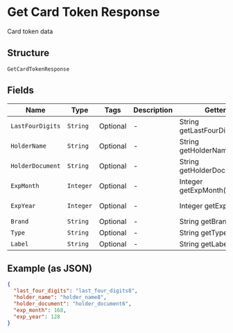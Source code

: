 
# Get Card Token Response

Card token data

## Structure

`GetCardTokenResponse`

## Fields

| Name | Type | Tags | Description | Getter | Setter |
|  --- | --- | --- | --- | --- | --- |
| `LastFourDigits` | `String` | Optional | - | String getLastFourDigits() | setLastFourDigits(String lastFourDigits) |
| `HolderName` | `String` | Optional | - | String getHolderName() | setHolderName(String holderName) |
| `HolderDocument` | `String` | Optional | - | String getHolderDocument() | setHolderDocument(String holderDocument) |
| `ExpMonth` | `Integer` | Optional | - | Integer getExpMonth() | setExpMonth(Integer expMonth) |
| `ExpYear` | `Integer` | Optional | - | Integer getExpYear() | setExpYear(Integer expYear) |
| `Brand` | `String` | Optional | - | String getBrand() | setBrand(String brand) |
| `Type` | `String` | Optional | - | String getType() | setType(String type) |
| `Label` | `String` | Optional | - | String getLabel() | setLabel(String label) |

## Example (as JSON)

```json
{
  "last_four_digits": "last_four_digits8",
  "holder_name": "holder_name8",
  "holder_document": "holder_document6",
  "exp_month": 168,
  "exp_year": 128
}
```

